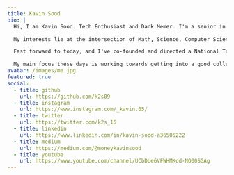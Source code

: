 ```yaml
---
title: Kavin Sood
bio: |
  Hi, I am Kavin Sood. Tech Enthusiast and Dank Memer. I'm a senior in High School in India in the STEM Field. I enjoy creating things that live on the internet. 

  My interests lie at the intersection of Math, Science, Computer Science, and Information Technology. I'm attracted to STEM because of my organized, analytical, and goal-oriented nature. My academic achievements and expertise go hand-in-hand with my active participation in the Tech Cohort of our time. I am also responsible, goal-oriented, and very open-minded.

  Fast forward to today, and I've co-founded and directed a National Tech Symposium, founded and presided over my School's Tech Club, and become the IT Captain of my School.

  My main focus these days is working towards getting into a good college, pursuing my passion in the field of Tech, and becoming a better individual.
avatar: /images/me.jpg
featured: true
social:
  - title: github
    url: https://github.com/k2s09
  - title: instagram
    url: https://www.instagram.com/_kavin.05/
  - title: twitter
    url: https://twitter.com/k2s_15
  - title: linkedin
    url: https://www.linkedin.com/in/kavin-sood-a36505222
  - title: medium
    url: https://medium.com/@moneykavinsood
  - title: youtube
    url: https://www.youtube.com/channel/UCbDUe6VFWHMKcd-NO00SGAg
---
```

